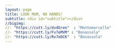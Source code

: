 ```yaml
---
layout: page
title: LOOK MUM, NO HANDS!
subtitle: <div id="subtitle"></div>
//bigimg:
//- "https://cutt.ly/dvdGreo"  : "Montemarcello"   
//- "https://cutt.ly/Fv7eMVM" : "Bonassola"   
//- "https://cutt.ly/Rv7eDCK"  : "Bonassola"  
---
```

<head>
<meta name="viewport" content="initial-scale=1.0, maximum-scale=1.0, width=device-width, user-scalable=no">
</head>

<body>
    <div id="miniature"></div>
    
<script>
	function getParameter(whichOne)
	{
		var pairs = location.search.substring(1).split('&');
		var r = "";
		var tp = new Array();

		for (var i = 0; i < pairs.length; i ++)
		{
			tp = pairs[i].split('=');

			if (whichOne == tp[0])
			{
				r = unescape(tp[1].replace(/\+/g, " "));
			}
		}

		return r;
	};
	
    type = getParameter("type").replace(/^.*[\\\/]/, ''); 
    console.log("type " + type);

    if (type=='singleday')
    {
        document.write('<script type="text/javascript" src="look_mum_singledays_photo_array.js"><\/script>');
        document.write('<script type="text/javascript" src="look_mum_singledays_track_array.js"><\/script>');
        document.getElementById("subtitle").innerHTML="Single-day tours"
    }
    else if (type=='multiday') 
    {   
        document.write('<script type="text/javascript" src="look_mum_multidays_photo_array.js"><\/script>');
        document.write('<script type="text/javascript" src="look_mum_multidays_track_array.js"><\/script>');
        document.getElementById("subtitle").innerHTML="Multi-day tours"
    }
</script>

<!-- <script type="text/javascript" src="look_mum_multidays_photo_array.js"></script> -->
<!-- <script type="text/javascript" src="look_mum_multidays_track_array.js"></script> -->

<script>
    var html_cmd = "";

    for (var i = track_filename.length - 1; i >=0 ; i--)
    {   
        if (tour_cover[i] != "")
        {
            html_cmd+="<div class='square bg' style='background-image: url(" + tour_cover[i] + ")'>"
        }
        else
        {
            // ricerca la prima immagine del tour, saltando i video
            j=0;
            while (image_array[i][j].includes("youtu"))
            {
                j++;
            }

            html_cmd+="<div class='square bg' style='background-image: url(" + image_array[i][j] + ")'>"
        }

        html_cmd+="<div class='content'>"
        html_cmd+="<div class='table'>"
        html_cmd+="<div class='table-cell'>"
        html_cmd+= "<a href='./tracks.html?type=" + type +"&map_index=" + i + "' style='color:white; background-color:black'>" + track_filename[i][0][1] + "</a>";
        html_cmd+="</div>"
        html_cmd+="</div>"
        html_cmd+="</div>"
        html_cmd+="</div>"

    }
    
    document.getElementById("miniature").innerHTML=html_cmd;
</script>
</body>


